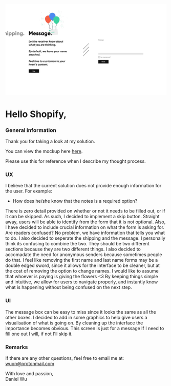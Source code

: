 ![mock](./mock@2x.png)

# Hello Shopify,

### General information
Thank you for taking a look at my solution.

You can view the mockup here [here](https://github.com/Wuon/Shopify/blob/master/Summer%202019/Content%20Strategy%20Intern/mock%402x.png).

Please use this for reference when I describe my thought process.

### UX
I believe that the current solution does not provide enough information for
the user. For example: 
- How does he/she know that the notes is a required option?

There is zero detail provided on whether or not it needs to be filled out, or
if it can be skipped. As such, I decided to implement a skip button. Straight away,
users will be able to identify from the form that it is not optional. Also, I have decided
to include crucial information on what the form is asking for. Are readers confused? No problem,
we have information that tells you what to do. I also decided to seperate the shipping and the message.
I personally think its confusing to combine the two. They should be two different sections
because they are two different things. I also decided to accomadate the need for anonymous senders
because sometimes people do that. I feel like removing the first name and last name forms may be a double edged
sword, since it allows for the interface to be cleaner, but at the cost of removing the option to change names.
I would like to assume that whoever is paying is giving the flowers <3 By keeping things simple and intuitive,
we allow for users to navigate properly, and instantly know what is happening without being confused
on the next step.

### UI
The message box can be easy to miss since it looks the same as all the other boxes.
I decided to add in some graphics to help give users a visualisation of what is going on.
By cleaning up the interface the importance becomes obvious. This screen is just for a message
If I need to fill one out I will, if not I'll skip it.


### Remarks
If there are any other questions, feel free to email me at:<br/>
wuon@protonmail.com

With love and passion,<br/>
Daniel Wu











